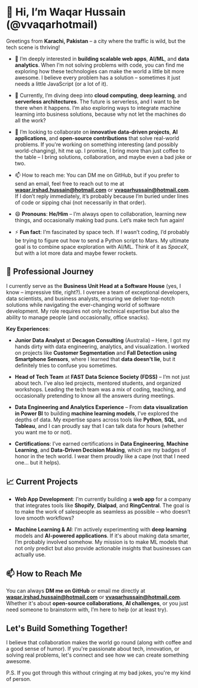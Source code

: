 # 👋 Hi, I’m Waqar Hussain (@vvaqarhotmail)

Greetings from **Karachi, Pakistan** – a city where the traffic is wild, but the tech scene is thriving!

- 👀 I’m deeply interested in **building scalable web apps**, **AI/ML**, and **data analytics**. When I’m not solving problems with code, you can find me exploring how these technologies can make the world a little bit more awesome. I believe every problem has a solution – sometimes it just needs a little JavaScript (or a lot of it).
  
- 🌱 Currently, I’m diving deep into **cloud computing**, **deep learning**, and **serverless architectures**. The future is serverless, and I want to be there when it happens. I’m also exploring ways to integrate machine learning into business solutions, because why not let the machines do all the work?

- 💞️ I’m looking to collaborate on **innovative data-driven projects**, **AI applications**, and **open-source contributions** that solve real-world problems. If you're working on something interesting (and possibly world-changing), hit me up. I promise, I bring more than just coffee to the table – I bring solutions, collaboration, and maybe even a bad joke or two.

- 📫 How to reach me: You can DM me on GitHub, but if you prefer to send an email, feel free to reach out to me at **waqar.irshad.hussain@hotmail.com** or **vvaqarhussain@hotmail.com**. If I don’t reply immediately, it’s probably because I’m buried under lines of code or sipping chai (not necessarily in that order).

- 😄 **Pronouns**: **He/Him** – I’m always open to collaboration, learning new things, and occasionally making bad puns. Let’s make tech fun again!

- ⚡ **Fun fact**: I’m fascinated by space tech. If I wasn’t coding, I’d probably be trying to figure out how to send a Python script to Mars. My ultimate goal is to combine space exploration with AI/ML. Think of it as *SpaceX*, but with a lot more data and maybe fewer rockets.

## 🚀 Professional Journey

I currently serve as the **Business Unit Head at a Software House** (yes, I know – impressive title, right?). I oversee a team of exceptional developers, data scientists, and business analysts, ensuring we deliver top-notch solutions while navigating the ever-changing world of software development. My role requires not only technical expertise but also the ability to manage people (and occasionally, office snacks).

**Key Experiences**:

- **Junior Data Analyst** at **Decagon Consulting** (Australia) – Here, I got my hands dirty with data engineering, analytics, and visualization. I worked on projects like **Customer Segmentation** and **Fall Detection using Smartphone Sensors**, where I learned that **data doesn't lie**, but it definitely tries to confuse you sometimes.
  
- **Head of Tech Team** at **FAST Data Science Society (FDSS)** – I’m not just about tech. I’ve also led projects, mentored students, and organized workshops. Leading the tech team was a mix of coding, teaching, and occasionally pretending to know all the answers during meetings.

- **Data Engineering and Analytics Experience** – From **data visualization in Power BI** to building **machine learning models**, I’ve explored the depths of data. My expertise spans across tools like **Python**, **SQL**, and **Tableau**, and I can proudly say that I can talk data for hours (whether you want me to or not).

- **Certifications**: I’ve earned certifications in **Data Engineering**, **Machine Learning**, and **Data-Driven Decision Making**, which are my badges of honor in the tech world. I wear them proudly like a cape (not that I need one... but it helps).

## 📈 Current Projects

- **Web App Development**: I’m currently building a **web app** for a company that integrates tools like **Shopify**, **Dialpad**, and **RingCentral**. The goal is to make the work of salespeople as seamless as possible – who doesn’t love smooth workflows?

- **Machine Learning & AI**: I'm actively experimenting with **deep learning** models and **AI-powered applications**. If it's about making data smarter, I’m probably involved somehow. My mission is to make ML models that not only predict but also provide actionable insights that businesses can actually use.

## 📫 How to Reach Me

You can always **DM me on GitHub** or email me directly at **waqar.irshad.hussain@hotmail.com** or **vvaqarhussain@hotmail.com**. Whether it's about **open-source collaborations**, **AI challenges**, or you just need someone to brainstorm with, I’m here to help (or at least try).

## Let's Build Something Together!

I believe that collaboration makes the world go round (along with coffee and a good sense of humor). If you're passionate about tech, innovation, or solving real problems, let's connect and see how we can create something awesome.

P.S. If you got through this without cringing at my bad jokes, you're my kind of person.

